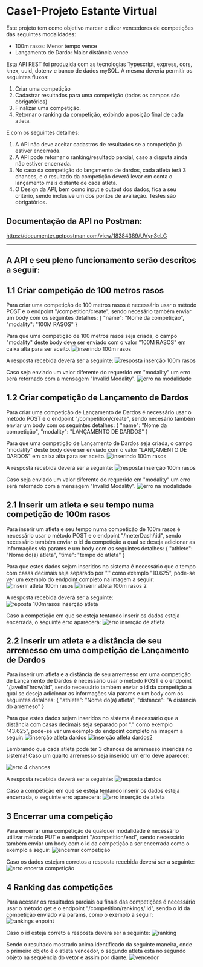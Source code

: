 # Case1-Projeto Estante Virtual

Este projeto tem como objetivo marcar e dizer vencedores de competições das seguintes modalidades:

- 100m rasos: Menor tempo vence
- Lançamento de Dardo: Maior distância vence

Esta API REST foi produzida com as tecnologias Typescript, express, cors, knex, uuid, dotenv e banco de dados mySQL. A mesma deveria permitir os seguintes fluxos:
1. Criar uma competição
2. Cadastrar resultados para uma competição (todos os campos são obrigatórios)
3. Finalizar uma competição.
4. Retornar o ranking da competição, exibindo a posição final de cada atleta.

E com os seguintes detalhes: 
1. A API não deve aceitar cadastros de resultados se a competição já estiver encerrada.
2. A API pode retornar o ranking/resultado parcial, caso a disputa ainda não estiver encerrada.
3. No caso da competição do lançamento de dardos, cada atleta terá 3 chances, e o resultado da competição deverá levar em conta o lançamento mais distante de cada atleta.
4. O Design da API, bem como input e output dos dados, fica a seu critério, sendo inclusive um dos pontos de avaliação.
Testes são obrigatórios.

## Documentação da API no Postman:
https://documenter.getpostman.com/view/18384389/UVyn3eLG


___


## A API e seu pleno funcionamento serão descritos a seguir:

## 1.1 Criar competição de 100 metros rasos
Para criar uma competição de 100 metros rasos é necessário usar o método POST e o endpoint "/competition/create", sendo necesário também enviar um body com os seguintes detalhes: 
{
    "name": "Nome da competição",
    "modality": "100M RASOS"
}

Para que uma competição de 100 metros rasos seja criada, o campo "modality" deste body deve ser enviado com o valor "100M RASOS" em caixa alta para ser aceito.
![inserindo 100m rasos](https://user-images.githubusercontent.com/91218096/160319727-d02a2bd4-6e65-4cb2-881b-ef40ee9fa3d2.png)

A resposta recebida deverá ser a seguinte: 
![resposta inserção 100m rasos](https://user-images.githubusercontent.com/91218096/160319918-3193a465-a997-4a0a-81c0-cdd93cbc8a4d.png)

Caso seja enviado um valor diferente do requerido em "modality" um erro será retornado com a mensagem "Invalid Modality".
![erro na modalidade](https://user-images.githubusercontent.com/91218096/160319918-3193a465-a997-4a0a-81c0-cdd93cbc8a4d.png)

## 1.2 Criar competição de Lançamento de Dardos
Para criar uma competição de Lançamento de Dardos é necessário usar o método POST e o endpoint "/competition/create", sendo necesário também enviar um body com os seguintes detalhes: 
{
    "name": "Nome da competição",
    "modality": "LANÇAMENTO DE DARDOS"
}

Para que uma competição de Lançamento de Dardos seja criada, o campo "modality" deste body deve ser enviado com o valor "LANÇAMENTO DE DARDOS" em caixa alta para ser aceito.
![inserindo 100m rasos](https://user-images.githubusercontent.com/91218096/160319727-d02a2bd4-6e65-4cb2-881b-ef40ee9fa3d2.png)

A resposta recebida deverá ser a seguinte: 
![resposta inserção 100m rasos](https://user-images.githubusercontent.com/91218096/160319918-3193a465-a997-4a0a-81c0-cdd93cbc8a4d.png)

Caso seja enviado um valor diferente do requerido em "modality" um erro será retornado com a mensagem "Invalid Modality".
![erro na modalidade](https://user-images.githubusercontent.com/91218096/160319918-3193a465-a997-4a0a-81c0-cdd93cbc8a4d.png)

## 2.1 Inserir um atleta e seu tempo numa competição de 100m rasos
Para inserir um atleta e seu tempo numa competição de 100m rasos é necessário usar o método POST e o endpoint "/meterDash/:id", sendo necessário também enviar o id da competição a qual se deseja adicionar as informações via params e um body com os seguintes detalhes:
{
    "athlete": "Nome do(a) atleta",
    "time": "tempo do atleta"
}

Para que estes dados sejam inseridos no sistema é necessário que o tempo com casas decimais seja separado por "." como exemplo "10.625", pode-se ver um exemplo do endpoint completo na imagem a seguir:
![inserir atleta 100m rasos](https://user-images.githubusercontent.com/91218096/160323242-c9bfd734-5e7c-4c8f-adfa-9bbdbcb3405b.png)
![inserir atleta 100m rasos 2](https://user-images.githubusercontent.com/91218096/160323410-a9d14cd9-e796-45a4-bd27-cf692f4baa63.png)

A resposta recebida deverá ser a seguinte:
![reposta 100mrasos inserção atleta](https://user-images.githubusercontent.com/91218096/160323539-f8814bca-cec8-4715-997c-8df4f18c302a.png)

Caso a competição em que se esteja tentando inserir os dados esteja encerrada, o seguinte erro aparecerá:
![erro inserção de atleta](https://user-images.githubusercontent.com/91218096/160323758-827cbb97-e02d-4567-bb04-c9da66c55717.png)

## 2.2 Inserir um atleta e a distância de seu arremesso em uma competição de Lançamento de Dardos
Para inserir um atleta e a distância de seu arremesso em uma competição de Lançamento de Dardos é necessário usar o método POST e o endpoint "/javelinThrow/:id", sendo necessário também enviar o id da competição a qual se deseja adicionar as informações via params e um body com os seguintes detalhes:
{
    "athlete": "Nome do(a) atleta",
    "distance": "A distância do arremeso"
}

Para que estes dados sejam inseridos no sistema é necessário que a distância com casas decimais seja separado por "." como exemplo "43.625", pode-se ver um exemplo do endpoint completo na imagem a seguir:
![inserção atleta dardos](https://user-images.githubusercontent.com/91218096/160324237-60c6ff0a-6915-49fd-a56f-eaee8a15daa6.png)
![inserção atleta dardos2](https://user-images.githubusercontent.com/91218096/160324605-286e74d8-8720-49db-9b33-8799bd766c39.png)

Lembrando que cada atleta pode ter 3 chances de arremesso inseridas no sistema!
Caso um quarto arremesso seja inserido um erro deve aparecer:

![erro 4 chances](https://user-images.githubusercontent.com/91218096/160326863-970b497b-1c08-44c4-bbc9-604de4c9243d.png)

A resposta recebida deverá ser a seguinte:
![resposta dardos](https://user-images.githubusercontent.com/91218096/160324693-dd28b752-3ea8-4348-a858-1582e4850078.png)

Caso a competição em que se esteja tentando inserir os dados esteja encerrada, o seguinte erro aparecerá:
![erro inserção de atleta](https://user-images.githubusercontent.com/91218096/160323758-827cbb97-e02d-4567-bb04-c9da66c55717.png)

## 3 Encerrar uma competição
Para encerrar uma competição de qualquer modalidade é necessário utilizar método PUT e o endpoint "/competition/end", sendo necessário também enviar um body com o id da competição a ser encerrada como o exemplo a seguir:
![encerrar competição](https://user-images.githubusercontent.com/91218096/160325584-f6014c6d-ba77-4ccf-8fa4-40fec0bf2c91.png)

Caso os dados estejam corretos a resposta recebida deverá ser a seguinte:
![erro encerra competição](https://user-images.githubusercontent.com/91218096/160325669-6a83046a-f3ab-493c-a377-65ef861a90a0.png)

## 4 Ranking das competições
Para acessar os resultados parciais ou finais das competições é necessário usar o método get e o endpoint "/competition/rankings/:id", sendo o id da competição enviado via params, como o exemplo a seguir:
![rankings enpoint](https://user-images.githubusercontent.com/91218096/160326095-cc4d954f-521b-46fc-8e69-ce29bd2740ad.png)

Caso o id esteja correto a resposta deverá ser a seguinte:
![ranking](https://user-images.githubusercontent.com/91218096/160326200-707d7684-5c98-4cff-ac31-e97700d68500.png)

Sendo o resultado mostrado acima identificado da seguinte maneira, onde o primeiro objeto é o atleta vencedor, o segundo atleta esta no segundo objeto na sequência do vetor e assim por diante.
![vencedor](https://user-images.githubusercontent.com/91218096/160326532-6debcff9-a7d3-4c37-8077-4f1df851b16e.jpg)